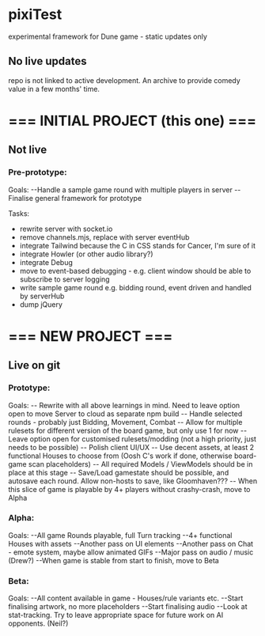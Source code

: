 # pixiTest
experimental framework for Dune game - static updates only

## No live updates
repo is not linked to active development. An archive to provide comedy value in a few months' time.

# === INITIAL PROJECT (this one) ===
## Not live

### Pre-prototype:

Goals:
--Handle a sample game round with multiple players in server
--Finalise general framework for prototype

Tasks:
- rewrite server with socket.io
- remove channels.mjs, replace with server eventHub
- integrate Tailwind because the C in CSS stands for Cancer, I'm sure of it
- integrate Howler (or other audio library?)
- integrate Debug
- move to event-based debugging - e.g. client window should be able to subscribe to server logging
- write sample game round e.g. bidding round, event driven and handled by serverHub
- dump jQuery



# === NEW PROJECT ===
## Live on git

### Prototype:

Goals:
-- Rewrite with all above learnings in mind. Need to leave option open to move Server to cloud as separate npm build
-- Handle selected rounds - probably just Bidding, Movement, Combat
-- Allow for multiple rulesets for different version of the board game, but only use 1 for now
-- Leave option open for customised rulesets/modding (not a high priority, just needs to be possible)
-- Polish client UI/UX
-- Use decent assets, at least 2 functional Houses to choose from (Oosh C's work if done, otherwise board-game scan placeholders)
-- All required Models / ViewModels should be in place at this stage
-- Save/Load gamestate should be possible, and autosave each round. Allow non-hosts to save, like Gloomhaven???
-- When this slice of game is playable by 4+ players without crashy-crash, move to Alpha


### Alpha:

Goals:
--All game Rounds playable, full Turn tracking
--4+ functional Houses with assets
--Another pass on UI elements
--Another pass on Chat - emote system, maybe allow animated GIFs
--Major pass on audio / music (Drew?)
--When game is stable from start to finish, move to Beta


### Beta:
Goals:
--All content available in game - Houses/rule variants etc.
--Start finalising artwork, no more placeholders
--Start finalising audio
--Look at stat-tracking. Try to leave appropriate space for future work on AI opponents. (Neil?)
